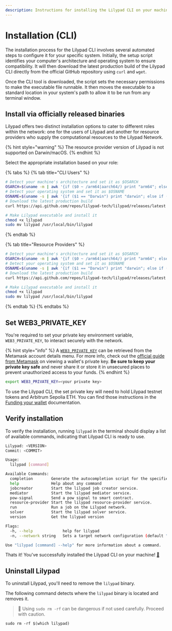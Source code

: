 ```yaml
---
description: Instructions for installing the Lilypad CLI on your machine
---
```


# Installation (CLI)

The installation process for the Lilypad CLI involves several automated steps to configure it for your specific system. Initially, the setup script identifies your computer's architecture and operating system to ensure compatibility. It will then download the latest production build of the Lilypad CLI directly from the official GitHub repository using `curl` and `wget`.

Once the CLI tool is downloaded, the script sets the necessary permissions to make the executable file runnable. It then moves the executable to a standard location in your system's path to allow it to be run from any terminal window.

## Install via officially released binaries

Lilypad offers two distinct installation options to cater to different roles within the network: one for the users of Lilypad and another for resource providers who supply the computational resources to the Lilypad Network.

{% hint style="warning" %}
The resource provider version of Lilypad is not supported on Darwin/macOS.
{% endhint %}

Select the appropriate installation based on your role:

{% tabs %}
{% tab title="CLI Users" %}

```bash
# Detect your machine's architecture and set it as $OSARCH
OSARCH=$(uname -m | awk '{if ($0 ~ /arm64|aarch64/) print "arm64"; else if ($0 ~ /x86_64|amd64/) print "amd64"; else print "unsupported_arch"}') && export OSARCH;
# Detect your operating system and set it as $OSNAME
OSNAME=$(uname -s | awk '{if ($1 == "Darwin") print "darwin"; else if ($1 == "Linux") print "linux"; else print "unsupported_os"}') && export OSNAME;
# Download the latest production build
curl https://api.github.com/repos/lilypad-tech/lilypad/releases/latest | grep "browser_download_url.*lilypad-$OSNAME-$OSARCH-cpu" | cut -d : -f 2,3 | tr -d \" | wget -i - -O lilypad

# Make Lilypad executable and install it
chmod +x lilypad
sudo mv lilypad /usr/local/bin/lilypad
```

{% endtab %}

{% tab title="Resource Providers" %}

```bash
# Detect your machine's architecture and set it as $OSARCH
OSARCH=$(uname -m | awk '{if ($0 ~ /arm64|aarch64/) print "arm64"; else if ($0 ~ /x86_64|amd64/) print "amd64"; else print "unsupported_arch"}') && export OSARCH;
# Detect your operating system and set it as $OSNAME
OSNAME=$(uname -s | awk '{if ($1 == "Darwin") print "darwin"; else if ($1 == "Linux") print "linux"; else print "unsupported_os"}') && export OSNAME;
# Download the latest production build
curl https://api.github.com/repos/lilypad-tech/lilypad/releases/latest | grep "browser_download_url.*lilypad-$OSNAME-$OSARCH-gpu" | cut -d : -f 2,3 | tr -d \" | wget -i - -O lilypad

# Make Lilypad executable and install it
chmod +x lilypad
sudo mv lilypad /usr/local/bin/lilypad
```

{% endtab %}
{% endtabs %}

## Set WEB3_PRIVATE_KEY

You're required to set your private key environment variable, `WEB3_PRIVATE_KEY`, to interact securely with the network.&#x20;

{% hint style="info" %}
A [`WEB3_PRIVATE_KEY`](https://docs.lilypad.tech/lilypad/lilypad-milky-way-testnet/install-run-requirements#id-2.-set-web3_private_key) can be retrieved from the Metamask account details menu. For more info, check out the [official guide from Metamask](https://support.metamask.io/managing-my-wallet/secret-recovery-phrase-and-private-keys/how-to-export-an-accounts-private-key/) on viewing a wallet's private key. **Be sure to keep your private key safe** and never share it or store it in unsecured places to prevent unauthorized access to your funds.
{% endhint %}

```bash
export WEB3_PRIVATE_KEY=<your private key>
```

To use the Lilypad CLI, the set private key will need to hold Lilypad testnet tokens and Arbitrum Sepolia ETH. You can find those instructions in the [Funding your wallet](quick-start/funding-your-wallet-from-faucet.md) documentation.

## Verify installation

To verify the installation, running `lilypad` in the terminal should display a list of available commands, indicating that Lilypad CLI is ready to use.

```bash
Lilypad: <VERSION>
Commit: <COMMIT>

Usage:
  lilypad [command]

Available Commands:
  completion        Generate the autocompletion script for the specified shell
  help              Help about any command
  jobcreator        Start the lilypad job creator service.
  mediator          Start the lilypad mediator service.
  pow-signal        Send a pow signal to smart contract.
  resource-provider Start the lilypad resource-provider service.
  run               Run a job on the Lilypad network.
  solver            Start the lilypad solver service.
  version           Get the lilypad version

Flags:
  -h, --help             help for lilypad
  -n, --network string   Sets a target network configuration (default "testnet")

Use "lilypad [command] --help" for more information about a command.
```

Thats it! You've successfully installed the Lilypad CLI on your machine! [🎉](https://emojipedia.org/party-popper)

## Uninstall Lilypad

To uninstall Lilypad, you'll need to remove the `lilypad` binary.

The following command detects where the `lilypad` binary is located and removes it.

> 🚨 Using `sudo rm -rf` can be dangerous if not used carefully. Proceed with caution.

```
sudo rm -rf $(which lilypad)
```
